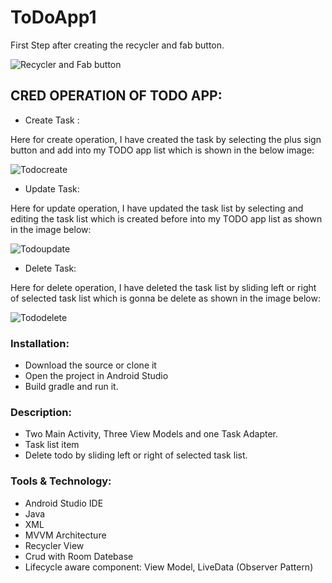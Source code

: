 # ToDoApp1

First Step after creating the recycler and fab button.

![Recycler and Fab button](https://user-images.githubusercontent.com/81542896/147548824-9e621980-a2db-489d-984e-8b38fb8f73b4.gif)


## CRED OPERATION OF TODO APP:

- Create Task :

Here for create operation, I have created the task by selecting the plus sign button and add into my TODO app list which is shown in the below image:

![Todocreate](https://user-images.githubusercontent.com/81542896/147548731-8f9968af-2e64-4877-ac8c-aa76d4242f43.gif)


- Update Task:

Here for update operation, I have updated the task list by selecting and editing the task list which is created before into my TODO app list as shown in the image below:

![Todoupdate](https://user-images.githubusercontent.com/81542896/147548698-55434d22-b1e1-4aa9-b032-25a67b95206c.gif)


- Delete Task:

Here for delete operation, I have deleted the task list by sliding left or right of selected task list which is gonna be delete as shown in the image below: 

![Tododelete](https://user-images.githubusercontent.com/81542896/147550361-e2306265-ef38-466a-a44f-bd39e4cb84ff.gif)



### Installation:

- Download the source or clone it
- Open the project in Android Studio
- Build gradle and run it.


### Description:

- Two Main Activity, Three View Models and one Task Adapter.
- Task list item
- Delete todo by sliding left or right of selected task list.



### Tools & Technology:

- Android Studio IDE
- Java
- XML
- MVVM Architecture
- Recycler View
- Crud with Room Datebase
- Lifecycle aware component: View Model, LiveData (Observer Pattern)

